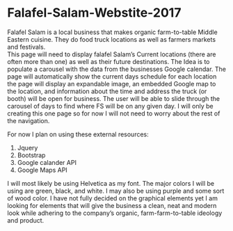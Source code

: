 # Falafel-Salam-Webstite-2017

Falafel Salam is a local business that makes organic farm-to-table Middle Eastern cuisine.
They do food truck locations as well as farmers markets and festivals.  
This page will need to display falafel Salam’s Current locations (there are often more than one) as well as their future destinations.
The Idea is to populate a carousel with the data from the businesses Google calendar.
The page will automatically show the current days schedule for each location the page will display an expandable image,
an embedded Google map to the location, and information about the time and address the truck (or booth) will be open for business.
The user will be able to slide through the carousel of days to find where FS will be on any given day.
I will only be creating this one page so for now I will not need to worry about the rest of the navigation. 


For now I plan on using these external resources:
1.	Jquery
2.	Bootstrap
3.	Google calander API
4.	Google Maps API

I will most likely be using Helvetica as my font. The major colors I will be using are green, black, and white.
I may also be using purple and some sort of wood color.
I have not fully decided on the graphical elements yet I am looking for elements that will give the business a clean,
neat and modern look while adhering to the company’s organic, farm-farm-to-table ideology and product. 
